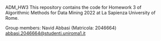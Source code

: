 ADM_HW3 This repository contains the code for Homework 3 of Algorithmic Methods for Data Mining 2022 at La Sapienza University of Rome.

Group members: Navid Abbasi (Matricola: 2046664) abbasi.2046664@studenti.uniroma1.it

